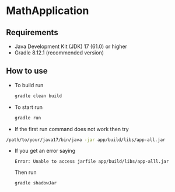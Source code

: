 # MathApplication

## Requirements
 - Java Development Kit (JDK) 17 (61.0) or higher
 - Gradle 8.12.1 (recommended version)

## How to use
 - To build run
   ```ruby
   gradle clean build
   ```
- To start run
  ```ruby
  gradle run
  ```
- If the first run command does not work then try
 ```bash
 /path/to/your/java17/bin/java -jar app/build/libs/app-all.jar
 ```
- If you get an error saying
  ```
  Error: Unable to access jarfile app/build/libs/app-alll.jar
  ```
  Then run
  ```ruby
  gradle shadowJar
  ```
